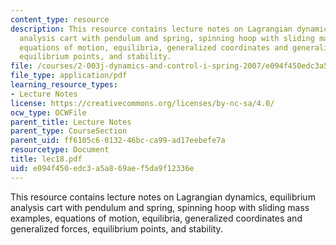 ```yaml
---
content_type: resource
description: This resource contains lecture notes on Lagrangian dynamics, equilibrium
  analysis cart with pendulum and spring, spinning hoop with sliding mass examples,
  equations of motion, equilibria, generalized coordinates and generalized forces,
  equilibrium points, and stability.
file: /courses/2-003j-dynamics-and-control-i-spring-2007/e094f450edc3a5a869aef5da9f12336e_lec18.pdf
file_type: application/pdf
learning_resource_types:
- Lecture Notes
license: https://creativecommons.org/licenses/by-nc-sa/4.0/
ocw_type: OCWFile
parent_title: Lecture Notes
parent_type: CourseSection
parent_uid: ff6105c6-0132-46bc-ca99-ad17eebefe7a
resourcetype: Document
title: lec18.pdf
uid: e094f450-edc3-a5a8-69ae-f5da9f12336e
---
```

This resource contains lecture notes on Lagrangian dynamics, equilibrium analysis cart with pendulum and spring, spinning hoop with sliding mass examples, equations of motion, equilibria, generalized coordinates and generalized forces, equilibrium points, and stability.